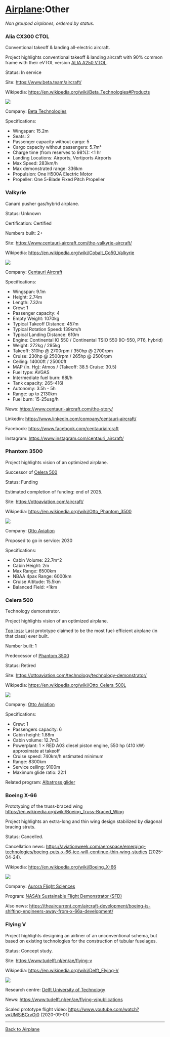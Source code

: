 [Airplane](Airplane.md):Other
=============================

_Non grouped airplanes, ordered by status._



### Alia CX300 CTOL

Conventional takeoff & landing all-electric aircraft.

Project highlights conventional takeoff & landing aircraft with 90% common frame with their eVTOL version [ALIA A250 VTOL](VTOL.md#alia-a250-vtol).

Status: In service

Site: <https://www.beta.team/aircraft/>

Wikipedia: <https://en.wikipedia.org/wiki/Beta_Technologies#Products>

![](https://beta.team/hubfs/BETA%20NYC%20Flyover.jpg)

Company: [Beta Technologies](Company.md#beta-technologies)

Specifications:
- Wingspan: 15.2m
- Seats: 2
- Passenger capacity without cargo: 5
- Cargo capacity without passengers: 5.7m³
- Charge time (from reserves to 98%): <1 hr
- Landing Locations: Airports, Vertiports Airports
- Max Speed: 283km/h
- Max demonstrated range: 336km
- Propulsion: One H500A Electric Motor
- Propeller: One 5-Blade Fixed Pitch Propeller



### Valkyrie

Canard pusher gas/hybrid airplane.

Status: Unknown

Certification: Certified

Numbers built: 2+

Site: <https://www.centauri-aircraft.com/the-valkyrie-aircraft/>

Wikipedia: <https://en.wikipedia.org/wiki/Cobalt_Co50_Valkyrie>

![](https://www.centauri-aircraft.com/wp-content/uploads/2023/12/149_7445s-1.png)

Company: [Centauri Aircraft](Company.md#centauri-aircraft)

Specifications:
- Wingspan: 9.1m
- Height: 2.74m
- Length: 7.32m
- Crew: 1
- Passenger capacity: 4
- Empty Weight: 1070kg
- Typical Takeoff Distance: 457m
- Typical Rotation Speed: 139km/h
- Typical Landing Distance: 610m
- Engine: Continental IO 550 / Continental TSIO 550 (IO-550, PT6, hybrid)
- Weight: 272kg / 295kg
- Takeoff: 310hp @ 2700rpm / 350hp @ 2700rpm
- Cruise: 230hp @ 2500rpm / 265hp @ 2500rpm
- Ceiling: 14000ft / 25000ft
- MAP (in. Hg): Atmos / (Takeoff: 38.5 Cruise: 30.5)
- Fuel type: AVGAS
- Intermediate fuel burn: 68l/h
- Tank capacity: 265-416l
- Autonomy: 3.5h - 5h
- Range: up to 2130km
- Fuel burn: 15-25usg/h

News: <https://www.centauri-aircraft.com/the-story/>

Linkedin: <https://www.linkedin.com/company/centauri-aircraft/>

Facebook: <https://www.facebook.com/centauriaircraft>

Instagram: <https://www.instagram.com/centauri_aircraft/>



### Phantom 3500

Project highlights vision of an optimized airplane.

Successor of [Celera 500](#celera-500)

Status: Funding

Estimated completion of funding: end of 2025.

Site: <https://ottoaviation.com/aircraft/>

Wikipedia: <https://en.wikipedia.org/wiki/Otto_Phantom_3500>

![](https://ottoaviation.com/wp-content/uploads/2025/04/p3500-away.webp)

Company: [Otto Aviation](Company.md#otto-aviation)

Proposed to go in service: 2030

Specifications:
- Cabin Volume: 22.7m^2
- Cabin Height: 2m
- Max Range: 6500km
- NBAA 4pax Range: 6000km
- Cruise Altitude: 15.5km
- Balanced Field: <1km



### Celera 500

Technology demonstrator.

Project highlights vision of an optimized airplane.

[Top loss](readme.md#top-loss): Last prototype claimed to be the most fuel-efficient airplane (in that class) ever built.

Number built: 1

Predecessor of [Phantom 3500](#phantom-3500)

Status: Retired

Site: <https://ottoaviation.com/technology/technology-demonstrator/>

Wikipedia: <https://en.wikipedia.org/wiki/Otto_Celera_500L>

![](https://ottoaviation.com/wp-content/uploads/2025/04/celera-3.jpg)

Company: [Otto Aviation](Company.md#otto-aviation)

Specifications:
- Crew: 1
- Passengers capacity: 6
- Cabin height: 1.88m
- Cabin volume: 12.7m3
- Powerplant: 1 × RED A03 diesel piston engine, 550 hp (410 kW) approximate at takeoff
- Cruise speed: 740km/h estimated minimum
- Range: 8300km
- Service ceiling: 9100m
- Maximum glide ratio: 22:1

Related program: [Albatross glider](Program.md#albatross-glider)



### Boeing X-66

Prototyping of the truss-braced wing <https://en.wikipedia.org/wiki/Boeing_Truss-Braced_Wing>

Project highlights an extra-long and thin wing design stabilized by diagonal bracing struts.

Status: Cancelled.

Cancellation news: <https://aviationweek.com/aerospace/emerging-technologies/boeing-puts-x-66-ice-will-continue-thin-wing-studies> (2025-04-24).

Wikipedia: <https://en.wikipedia.org/wiki/Boeing_X-66>

![](https://theaircurrent.com/wp-content/uploads/2024/06/boeing-nasa-x-66-render-cruise-close-2024.jpg)

Company: [Aurora Flight Sciences](Company.md#aurora-flight-sciences)

Program: [NASA’s Sustainable Flight Demonstrator (SFD)](Program.md#nasas-sustainable-flight-demonstrator-sfd)

Also news: <https://theaircurrent.com/aircraft-development/boeing-is-shifting-engineers-away-from-x-66a-development/>



### Flying V

Project highlights designing an airliner of an unconventional schema,
but based on existing technologies for the construction of tubular fuselages.

Status: Concept study.

Site: <https://www.tudelft.nl/en/ae/flying-v>

Wikipedia: <https://en.wikipedia.org/wiki/Delft_Flying-V>

![](https://filelist.tudelft.nl/_processed_/8/1/csm_FlyingV_Isometric_0e518ffdff.png)

Research centre: [Delft University of Technology](ResearchCentre.md#delft-university-of-technology)

News: <https://www.tudelft.nl/en/ae/flying-v/publications>

Scaled prototype flight video: <https://www.youtube.com/watch?v=UMSiBCrvOj0> (2020-09-01)





---
[Back to Airplane](Airplane.md)
